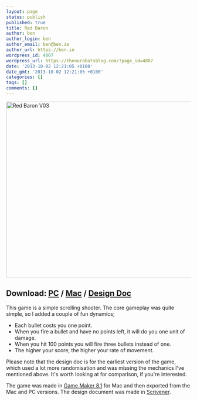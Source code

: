 ```yaml
---
layout: page
status: publish
published: true
title: Red Baron
author: ben
author_login: ben
author_email: ben@ben.ie
author_url: https://ben.ie
wordpress_id: 4807
wordpress_url: https://thenorobotsblog.com/?page_id=4807
date: '2013-10-02 12:21:05 +0100'
date_gmt: '2013-10-02 12:21:05 +0100'
categories: []
tags: []
comments: []
---
```

<p><img class="aligncenter size-full wp-image-4808" alt="Red Baron V03" src="https://thenorobotsblog.com/wp-content/uploads/2013/10/Screen-Shot-2013-10-02-at-13.00.21.png" width="641" height="480" /></p>
<h2>Download: <a href="https://games.ben.ie/RedBaron_V03.exe" target="_blank">PC</a> / <a href="https://games.ben.ie/RedBaron_V03.zip" target="_blank">Mac</a> / <a href="https://games.ben.ie/RedBaron_V01.pdf" target="_blank">Design Doc</a></h2>
<p>This game is a simple scrolling shooter. The core gameplay was quite simple, so I added a couple of fun dynamics;</p>
<ul>
<li>Each bullet costs you one point.</li>
<li>When you fire a bullet and have no points left, it will do you one unit of damage.</li>
<li>When you hit 100 points you will fire three bullets instead of one.</li>
<li>The higher your score, the higher your rate of movement.</li>
</ul>
<p>Please note that the design doc is for the earliest version of the game, which used a lot more randomisation and was missing the mechanics I've mentioned above. It's worth looking at for comparison, if you're interested.</p>
<p>The game was made in <a href="https://www.yoyogames.com/legacy" target="_blank">Game Maker 8.1</a> for Mac and then exported from the Mac and PC versions. The design document was made in <a href="https://www.literatureandlatte.com" target="_blank">Scrivener</a>.</p>
